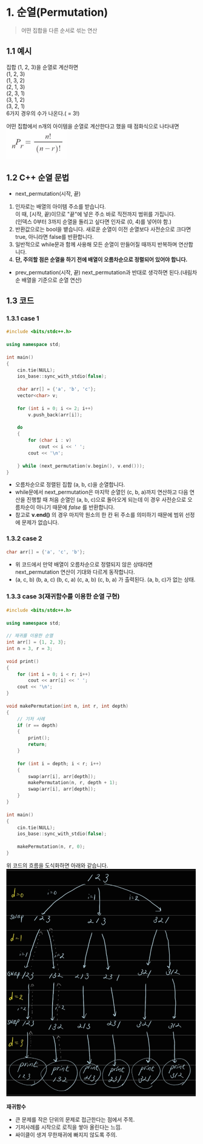 # 1. 순열(Permutation)   
> 어떤 집합을 다른 순서로 섞는 연산   
   
## 1.1 예시   
집합 (1, 2, 3)을 순열로 계산하면   
(1, 2, 3)   
(1, 3, 2)   
(2, 1, 3)   
(2, 3, 1)   
(3, 1, 2)   
(3, 2, 1)   
6가지 경우의 수가 나온다.( = 3!)   

어떤 집합에서 n개의 아이템을 순열로 계산한다고 했을 때 점화식으로 나타내면   
<img src="/Images/순열점화식.png" alt="순열점화식"></img><br/>

## 1.2 C++ 순열 문법
* next_permutation(시작, 끝)
1. 인자로는 배열의 아이템 주소를 받습니다.   
이 때, [시작, 끝)이므로 "끝"에 넣은 주소 바로 직전까지 범위를 가집니다.   
(인덱스 0부터 3까지 순열을 돌리고 싶다면 인자로 (0, 4)를 넣어야 함.)   
2. 반환값으로는 bool을 뱉습니다. 새로운 순열이 이전 순열보다 사전순으로 크다면 true, 아니라면 false를 반환합니다.   
3. 일반적으로 while문과 함께 사용해 모든 순열이 만들어질 때까지 반복하며 연산합니다.
4. **단, 주의할 점은 순열을 하기 전에 배열이 오름차순으로 정렬되어 있어야 합니다.**

* prev_permutation(시작, 끝)
 next_permutation과 반대로 생각하면 된다.(내림차순 배열을 기준으로 순열 연산)

## 1.3 코드
### 1.3.1 case 1
```c++
#include <bits/stdc++.h>

using namespace std;

int main()
{
    cin.tie(NULL);
    ios_base::sync_with_stdio(false);

    char arr[] = {'a', 'b', 'c'};
    vector<char> v;

    for (int i = 0; i <= 2; i++)
        v.push_back(arr[i]);

    do
    {
        for (char i : v)
            cout << i << ' ';
        cout << '\n';
        
    } while (next_permutation(v.begin(), v.end()));
}
```
- 오름차순으로 정렬된 집합 (a, b, c)을 순열합니다.   
- while문에서 next_permutation은 마지막 순열인 (c, b, a)까지 연산하고 다음 연산을 진행할 때 처음 순열인 (a, b, c)으로 돌아오게 되는데 이 경우 사전순으로 오름차순이 아니기 때문에 _false_ 를 반환합니다.
- 참고로 **v.end()** 의 경우 마지막 원소의 한 칸 뒤 주소를 의미하기 때문에 범위 선정에 문제가 없습니다.

### 1.3.2 case 2
```c++
char arr[] = {'a', 'c', 'b'};
```
- 위 코드에서 만약 배열이 오름차순으로 정렬되지 않은 상태라면 next_permutation 연산이 기대와 다르게 동작합니다.
- (a, c, b) (b, a, c) (b, c, a) (c, a, b) (c, b, a) 가 출력된다. (a, b, c)가 없는 상태.

### 1.3.3 case 3(재귀함수를 이용한 순열 구현)
```c++
#include <bits/stdc++.h>

using namespace std;

// 재귀를 이용한 순열
int arr[] = {1, 2, 3};
int n = 3, r = 3;

void print()
{
    for (int i = 0; i < r; i++)
        cout << arr[i] << ' ';
    cout << '\n';
}

void makePermutation(int n, int r, int depth)
{
    // 기저 사례
    if (r == depth)
    {
        print();
        return;
    }

    for (int i = depth; i < r; i++)
    {
        swap(arr[i], arr[depth]);
        makePermutation(n, r, depth + 1);
        swap(arr[i], arr[depth]);
    }
}

int main()
{
    cin.tie(NULL);
    ios_base::sync_with_stdio(false);

    makePermutation(n, r, 0);
}
```
위 코드의 흐름을 도식화하면 아래와 같습니다.   
<img src="/Images/재귀_순열.jpg" width="500px" height="600px" alt="재귀_순열"></img><br/>

**재귀함수**
- 큰 문제를 작은 단위의 문제로 접근한다는 점에서 주목.
- 기저사례를 시작으로 로직을 쌓아 올린다는 느낌.
- 싸이클이 생겨 무한재귀에 빠지지 않도록 주의.
